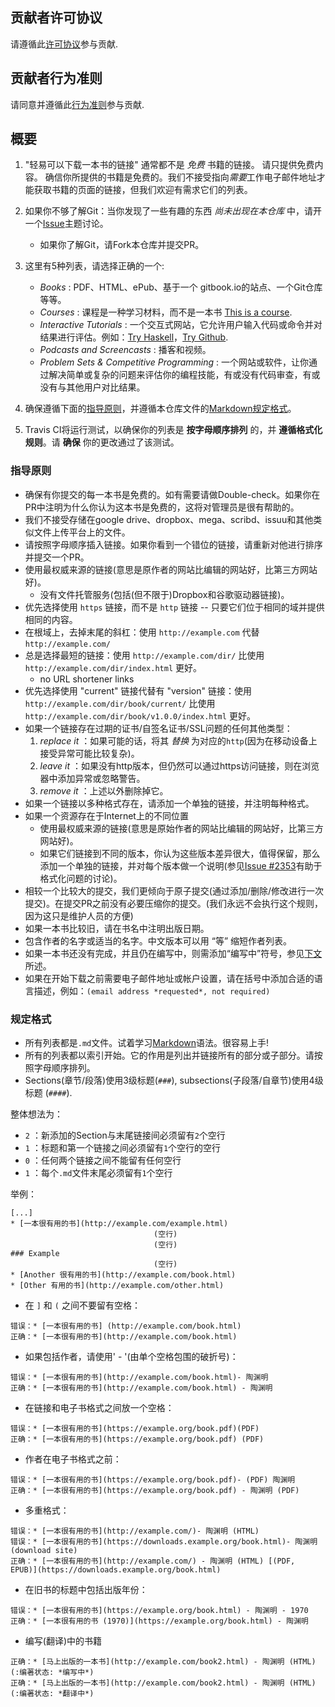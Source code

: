 ## 贡献者许可协议
请遵循此[许可协议](https://github.com/EbookFoundation/free-programming-books/blob/master/LICENSE)参与贡献.

## 贡献者行为准则
请同意并遵循此[行为准则](https://github.com/EbookFoundation/free-programming-books/blob/master/CODE_OF_CONDUCT.md)参与贡献.

## 概要
1. "轻易可以下载一本书的链接" 通常都不是 *免费* 书籍的链接。 请只提供免费内容。 确信你所提供的书籍是免费的。我们不接受指向*需要*工作电子邮件地址才能获取书籍的页面的链接，但我们欢迎有需求它们的列表。
2. 如果你不够了解Git：当你发现了一些有趣的东西 *尚未出现在本仓库* 中，请开一个[Issue](https://github.com/EbookFoundation/free-programming-books/issues)主题讨论。
    - 如果你了解Git，请Fork本仓库并提交PR。
3. 这里有5种列表，请选择正确的一个:

    - *Books* : PDF、HTML、ePub、基于一个 gitbook.io的站点、一个Git仓库等等。
    - *Courses* : 课程是一种学习材料，而不是一本书 [This is a course](http://ocw.mit.edu/courses/electrical-engineering-and-computer-science/6-006-introduction-to-algorithms-fall-2011/).
    - *Interactive Tutorials* : 一个交互式网站，它允许用户输入代码或命令并对结果进行评估。例如：[Try Haskell](http://tryhaskell.org)，[Try Github](http://try.github.io).
    - *Podcasts and Screencasts* : 播客和视频。
    - *Problem Sets & Competitive Programming* : 一个网站或软件，让你通过解决简单或复杂的问题来评估你的编程技能，有或没有代码审查，有或没有与其他用户对比结果。

4. 确保遵循下面的[指导原则](#guidelines)，并遵循本仓库文件的[Markdown规定格式](#formatting)。

5. Travis CI将运行测试，以确保你的列表是 **按字母顺序排列** 的，并 **遵循格式化规则**。请 **确保** 你的更改通过了该测试。

### 指导原则
- 确保有你提交的每一本书是免费的。如有需要请做Double-check。如果你在PR中注明为什么你认为这本书是免费的，这将对管理员是很有帮助的。
- 我们不接受存储在google drive、dropbox、mega、scribd、issuu和其他类似文件上传平台上的文件。
- 请按照字母顺序插入链接。如果你看到一个错位的链接，请重新对他进行排序并提交一个PR。
- 使用最权威来源的链接(意思是原作者的网站比编辑的网站好，比第三方网站好)。
    + 没有文件托管服务(包括(但不限于)Dropbox和谷歌驱动器链接)。
- 优先选择使用 `https` 链接，而不是 `http` 链接 -- 只要它们位于相同的域并提供相同的内容。
- 在根域上，去掉末尾的斜杠：使用 `http://example.com` 代替 `http://example.com/`
- 总是选择最短的链接：使用 `http://example.com/dir/` 比使用 `http://example.com/dir/index.html` 更好。
    + no URL shortener links  <!-- 待翻译 -->
- 优先选择使用 "current" 链接代替有 "version" 链接：使用 `http://example.com/dir/book/current/` 比使用 `http://example.com/dir/book/v1.0.0/index.html` 更好。
- 如果一个链接存在过期的证书/自签名证书/SSL问题的任何其他类型：
  1. *replace it* ：如果可能的话，将其 *替换* 为对应的`http`(因为在移动设备上接受异常可能比较复杂)。
  2. *leave it* ：如果没有http版本，但仍然可以通过https访问链接，则在浏览器中添加异常或忽略警告。
  3. *remove it* ：上述以外删除掉它。
- 如果一个链接以多种格式存在，请添加一个单独的链接，并注明每种格式。
- 如果一个资源存在于Internet上的不同位置
    + 使用最权威来源的链接(意思是原始作者的网站比编辑的网站好，比第三方网站好)。
    + 如果它们链接到不同的版本，你认为这些版本差异很大，值得保留，那么添加一个单独的链接，并对每个版本做一个说明(参见[Issue #2353](https://github.com/EbookFoundation/free-programming-books/issues/2353)有助于格式化问题的讨论)。
- 相较一个比较大的提交，我们更倾向于原子提交(通过添加/删除/修改进行一次提交)。在提交PR之前没有必要压缩你的提交。(我们永远不会执行这个规则，因为这只是维护人员的方便)
- 如果一本书比较旧，请在书名中注明出版日期。
- 包含作者的名字或适当的名字。中文版本可以用 “等” 缩短作者列表。
- 如果一本书还没有完成，并且仍在编写中，则需添加“编写中”符号，参见[下文](#in_process)所述。
- 如果在开始下载之前需要电子邮件地址或帐户设置，请在括号中添加合适的语言描述，例如：`(email address *requested*, not required)`

### 规定格式
- 所有列表都是`.md`文件。试着学习[Markdown](https://guides.github.com/features/mastering-markdown/)语法。很容易上手!
- 所有的列表都以索引开始。它的作用是列出并链接所有的部分或子部分。请按照字母顺序排列。
- Sections(章节/段落)使用3级标题(`###`), subsections(子段落/自章节)使用4级标题 (`####`).

整体想法为：
- `2` ：新添加的Section与末尾链接间必须留有`2`个空行
- `1` ：标题和第一个链接之间必须留有`1`个空行的空行
- `0` ：任何两个链接之间不能留有任何空行
- `1` ：每个`.md`文件末尾必须留有`1`个空行

举例：

    [...]
    * [一本很有用的书](http://example.com/example.html)
                                    (空行)
                                    (空行)
    ### Example
                                    (空行)
    * [Another 很有用的书](http://example.com/book.html)
    * [Other 有用的书](http://example.com/other.html)

- 在 `]` 和 `(` 之间不要留有空格：

```
错误：* [一本很有用的书] (http://example.com/book.html)
正确：* [一本很有用的书](http://example.com/book.html)
```

- 如果包括作者，请使用' - '(由单个空格包围的破折号)：

```
错误：* [一本很有用的书](http://example.com/book.html)- 陶渊明
正确：* [一本很有用的书](http://example.com/book.html) - 陶渊明
```

- 在链接和电子书格式之间放一个空格：

```
错误：* [一本很有用的书](https://example.org/book.pdf)(PDF)
正确：* [一本很有用的书](https://example.org/book.pdf) (PDF)
```

- 作者在电子书格式之前：

```
错误：* [一本很有用的书](https://example.org/book.pdf)- (PDF) 陶渊明
正确：* [一本很有用的书](https://example.org/book.pdf) - 陶渊明 (PDF)
```

- 多重格式：

```
错误：* [一本很有用的书](http://example.com/)- 陶渊明 (HTML)
错误：* [一本很有用的书](https://downloads.example.org/book.html)- 陶渊明 (download site)
正确：* [一本很有用的书](http://example.com/) - 陶渊明 (HTML) [(PDF, EPUB)](https://downloads.example.org/book.html)
```

- 在旧书的标题中包括出版年份：

```
错误：* [一本很有用的书](https://example.org/book.html) - 陶渊明 - 1970
正确：* [一本很有用的书 (1970)](https://example.org/book.html) - 陶渊明
```

<a name="in_process"></a>
- 编写(翻译)中的书籍

```
正确：* [马上出版的一本书](http://example.com/book2.html) - 陶渊明 (HTML) (:编著状态: *编写中*)
正确：* [马上出版的一本书](http://example.com/book2.html) - 陶渊明 (HTML) (:编著状态: *翻译中*)
```
